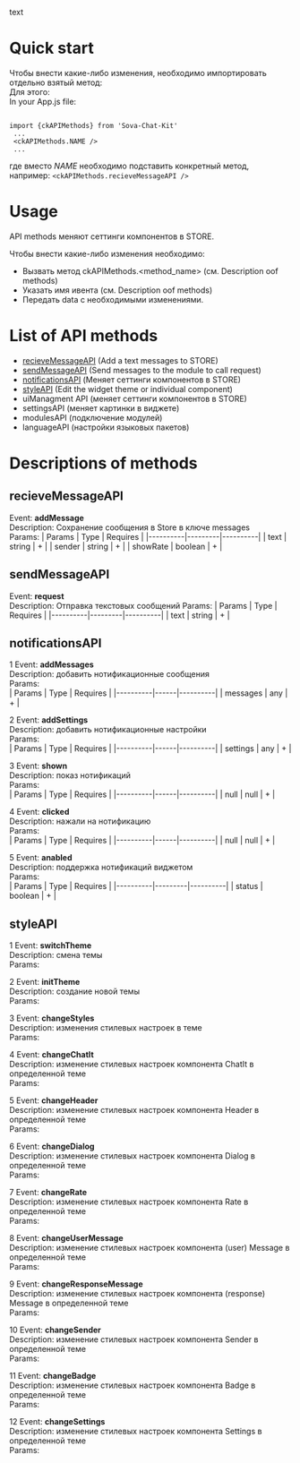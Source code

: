 text

# Quick start
Чтобы внести какие-либо изменения, необходимо импортировать отдельно взятый метод:  
Для этого:  
In your App.js file:
```

import {ckAPIMethods} from 'Sova-Chat-Kit'
 ...
 <ckAPIMethods.NAME />
 ...
 ```
где вместо *NAME* необходимо подставить конкретный метод, например:
`<ckAPIMethods.recieveMessageAPI />`

# Usage
API methods меняют сеттинги компонентов в STORE.

Чтобы внести какие-либо изменения необходимо:
* Вызвать метод ckAPIMethods.<method_name> (cм. Description oof methods)
* Указать имя ивента (cм. Description oof methods)
* Передать data с необходимыми изменениями.

# List of API methods
* [recieveMessageAPI](#1) (Add a text messages to STORE)
* [sendMessageAPI](#2) (Send messages to the module to call request)
* [notificationsAPI](#3) (Меняет сеттинги компонентов в STORE)
* [styleAPI](#4) (Edit the widget theme or individual component)
* uiManagment API (меняет сеттинги компонентов в STORE)
* settingsAPI (меняет картинки в виджете)
* modulesAPI (подключение модулей)
* languageAPI (настройки языковых пакетов)

# Descriptions of methods
## recieveMessageAPI <a name="1"></a>
Event: **addMessage**  
Description: Сохранение сообщения в Store в ключе messages  
Params:
| Params   | Type    | Requires |
|----------|---------|----------|
| text     | string  | +        |
| sender   | string  | +        |
| showRate | boolean | +        |

## sendMessageAPI <a name="2"></a>  
Event: **request**  
Description: Отправка текстовых сообщений
Params:
| Params   | Type    | Requires |
|----------|---------|----------|
| text     | string  | +        |

## notificationsAPI <a name="3"></a>  
1 Event: **addMessages**  
Description: добавить нотификационные сообщения  
Params:  
| Params   | Type | Requires |
|----------|------|----------|
| messages | any  | +        |  

2 Event: **addSettings**  
Description: добавить нотификационные настройки  
Params:  
| Params   | Type | Requires |
|----------|------|----------|
| settings | any  | +        |  

3 Event: **shown**  
Description: показ нотификаций  
Params:  
| Params   | Type | Requires |
|----------|------|----------|
| null     | null | +        |  

4 Event: **clicked**  
Description: нажали на нотификацию  
Params:  
| Params   | Type | Requires |
|----------|------|----------|
| null     | null | +        |  

5 Event: **anabled**  
Description: поддержка нотификаций виджетом   
Params:  
| Params   | Type    | Requires |
|----------|---------|----------|
| status   | boolean | +        | 

## styleAPI <a name="4"></a> 
1 Event: **switchTheme**  
Description: смена темы   
Params:  

2 Event: **initTheme**  
Description: создание новой темы   
Params:  

3 Event: **changeStyles**  
Description: изменения стилевых настроек в теме   
Params:  

4 Event: **changeChatIt**  
Description: изменение стилевых настроек компонента ChatIt в определенной теме   
Params:  

5 Event: **changeHeader**  
Description: изменение стилевых настроек компонента Header в определенной теме   
Params:  

6 Event: **changeDialog**  
Description: изменение стилевых настроек компонента Dialog в определенной теме   
Params:  

7 Event: **changeRate**  
Description: изменение стилевых настроек компонента Rate в определенной теме   
Params:  

8 Event: **changeUserMessage**  
Description: изменение стилевых настроек компонента (user) Message в определенной теме   
Params:  

9 Event: **changeResponseMessage**  
Description: изменение стилевых настроек компонента (response) Message в определенной теме   
Params:  

10 Event: **changeSender**  
Description: изменение стилевых настроек компонента Sender в определенной теме   
Params:  

11 Event: **changeBadge**  
Description: изменение стилевых настроек компонента Badge в определенной теме   
Params:  

12 Event: **changeSettings**  
Description: изменение стилевых настроек компонента Settings в определенной теме   
Params:  
